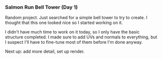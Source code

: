### Salmon Run Bell Tower (Day 1)

Random project. Just searched for a simple bell tower to try to create.
I thought that this one looked nice so I started working on it.

I didn't have much time to work on it today, so I only have the basic
structure completed. I made sure to add UVs and normals to everything,
but I suspect I'll have to fine-tune most of them before I'm done
anyway.

Next up: add more detail, set up render.
